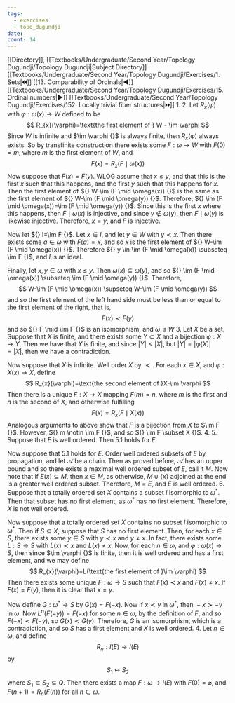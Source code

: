 ```yaml
---
tags:
  - exercises
  - topo_dugundji
date: 
count: 14
---
```

[[Directory]], [[Textbooks/Undergraduate/Second Year/Topology Dugundji/Topology Dugundji|Subject Directory]]
[[Textbooks/Undergraduate/Second Year/Topology Dugundji/Exercises/1. Sets|🞀🞀]] [[13. Comparability of Ordinals|◀]] [[Textbooks/Undergraduate/Second Year/Topology Dugundji/Exercises/15. Ordinal numbers|▶]] [[Textbooks/Undergraduate/Second Year/Topology Dugundji/Exercises/152. Locally trivial fiber structures|🞂🞂]]
1. 
2. 
Let ${} R_{x}(\varphi) {}$ with ${} \varphi :\omega(x)\to{}W {}$ defined to be 
$$
R_{x}(\varphi)=\text{the first element of } W - \im \varphi
$$
Since  $W {}$ is infinite and $\im \varphi {}$ is always finite, then ${} R_{x}(\varphi) {}$ always exists. So by transfinite construction there exists some ${} F:\omega\to{}W {}$ with ${} F(0)=m {}$, where $m$ is the first element of $W$, and 
$$
F(x)=R_{x}(F \mid \omega(x))
$$
Now suppose that ${} F(x)=F(y) {}$. WLOG assume that ${} x \leq  y {}$, and that this is the first $x {}$ such that this happens, and the first $y {}$ such that this happens for $x {}$. Then the first element of ${} W-\im (F \mid \omega(x)) {}$ is the same as the first element of ${} W-\im (F \mid \omega(y)) {}$. Therefore, ${} \im (F \mid  \omega(x))=\im (F \mid  \omega(y)) {}$. Since this is the first $x$ where this happens, then ${} F \mid  \omega(x) {}$ is injective, and since ${} y \notin \omega(y) {}$, then ${} F \mid \omega(y)$ is likewise injective. Therefore, ${} x=y {}$, and $F$ is injective. 

Now let ${} I=\im F {}$. Let ${} x \in I {}$, and let ${} y \in W {}$ with ${} y \prec x {}$. Then there exists some ${} a \in \omega {}$ with ${} F(a)=x {}$, and so $x {}$ is the first element of ${} W-\im (F \mid \omega(x)) {}$. Therefore ${} y \in \im (F \mid  \omega(x)) \subseteq \im F {}$, and $I$ is an ideal. 

Finally, let ${} x,\, y \in \omega {}$ with ${} x \leq y {}$. Then ${} \omega(x) \subseteq \omega(y) {}$, and so ${} \im (F \mid  \omega(x)) \subseteq \im (F \mid  \omega(y)) {}$. Therefore, 
$$
W-\im (F \mid  \omega(x)) \supseteq W-\im (F \mid  \omega(y))
$$
and so the first element of the left hand side must be less than or equal to the first element of the right, that is, 
$$
F(x)\prec F(y)
$$
and so ${} F \mid \im F {}$ is an isomorphism, and ${} \omega \leq W {}$
3. 
Let $X$ be a set. Suppose that $X$ is finite, and there exists some ${} Y \subset X {}$ and a bijection ${} \varphi :X\to{}Y {}$. Then we have that $Y$ is finite, and since $|Y|<|X| {}$, but ${} |Y|=|\varphi(X)|=|X| {}$, then we have a contradiction.

Now suppose that $X$ is infinite. Well order $X$ by $\prec {}$. For each ${} x \in X {}$, and ${} \varphi:X(x)\to{}X {}$, define
$$
R_{x}(\varphi)=\text{the second element of }X-\im \varphi
$$
Then there is a unique ${} F:X\to{}X {}$ mapping ${} F(m)=n {}$, where $m$ is the first and $n$ is the second of $X {}$, and otherwise fulfilling
$$
F(x)=R_{x}(F \mid  X(x))
$$
Analogous arguments to above show that $F {}$ is a bijection from $X {}$ to $\im F {}$. However, ${} m \notin \im F {}$, and so ${} \im F \subset X {}$.
4. 
5. 
Suppose that $E$ is well ordered. Then ${} 5.1 {}$ holds for $E$.

Now suppose that ${} 5.1 {}$ holds for $E$. Order well ordered subsets of $E$ by propagation, and let $\mathscr{A}$ be a chain. Then as proved before, $\mathscr{A}$ has an upper bound and so there exists a maximal well ordered subset of $E$, call it $M$. Now note that if ${} E(x) \subseteq M {}$, then ${} x \in M {}$, as otherwise, ${} M \cup \{ x \} {}$ adjoined at the end is a greater well ordered subset. Therefore, $M=E {}$, and $E {}$ is well ordered. 
6. 
Suppose that a totally ordered set $X {}$ contains a subset ${} I {}$ isomorphic to ${} \omega^{*}$. Then that subset has no first element, as $\omega^{*} {}$ has no first element. Therefore, $X$ is not well ordered. 

Now suppose that a totally ordered set $X$ contains no subset $I$ isomorphic to $\omega^{*}$. Then if ${} S \subseteq X {}$, suppose that $S$ has no first element. Then, for each ${} x \in S {}$, there exists some ${} y \in S {}$ with ${} y\prec x {}$ and ${} y \neq x {}$. In fact, there exists some ${} L:S\to{}S {}$ with ${} L(x)\prec x {}$ and ${} L(x)\neq x {}$. Now, for each ${} n \in \omega {}$, and ${} \varphi:\omega(x)\to{}S {}$, then since $\im \varphi {}$ is finite, then it is well ordered and has a first element, and we may define
$$
R_{x}(\varphi)=L(\text{the first element of }\im \varphi)
$$
Then there exists some unique ${} F: \omega\to{}S {}$ such that ${} F(x) \prec x {}$ and ${} F(x) \neq x {}$. If ${} F(x)=F(y) {}$, then it is clear that ${} x=y {}$. 

Now define ${} G:\omega^{*}\to{}S {}$ by ${} G(x)=F(-x) {}$. Now if ${} x \prec y {}$ in $\omega^{*}$, then ${} -x \succ -y {}$ in $\omega$. Now ${} L^{n}(F(-y))=F(-x) {}$ for some ${} n \in \omega {}$, by the definition of $F$, and so ${} F(-x)\prec F(-y) {}$, so ${} G(x)\prec G(y) {}$. Therefore, $G$ is an isomorphism, which is a contradiction, and so $S$ has a first element and $X$ is well ordered.
4. 
Let ${} n \in \omega {}$, and define
$$
R_{n}:I(E)\to{}I(E)
$$
by
$$
S_{1}\mapsto S_{2}
$$
where ${} S_{1} \subset S_{2} \subseteq Q {}$. Then there exists a map $F:\omega\to{}I(E) {}$ with ${} F(0)=\varnothing  {}$, and ${} F(n+1)=R_{n}(F(n)) {}$ for all ${} n \in \omega {}$. 